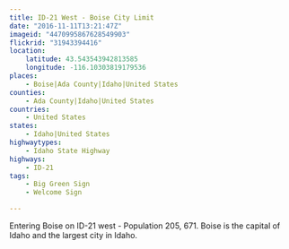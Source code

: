 ```yaml
---
title: ID-21 West - Boise City Limit
date: "2016-11-11T13:21:47Z"
imageid: "4470995867628549903"
flickrid: "31943394416"
location:
    latitude: 43.543543942813585
    longitude: -116.10303819179536
places:
    - Boise|Ada County|Idaho|United States
counties:
    - Ada County|Idaho|United States
countries:
    - United States
states:
    - Idaho|United States
highwaytypes:
    - Idaho State Highway
highways:
    - ID-21
tags:
    - Big Green Sign
    - Welcome Sign

---
```

Entering Boise on ID-21 west - Population 205, 671.  Boise is the capital of Idaho and the largest city in Idaho.